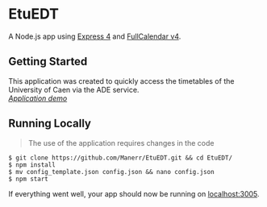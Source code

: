 # EtuEDT
A Node.js app using [Express 4](http://expressjs.com/) and [FullCalendar v4](https://fullcalendar.io/).

## Getting Started
This application was created to quickly access the timetables of the University of Caen via the ADE service.  
[*Application demo*](https://edt.maner.fr/ "Application demo")

## Running Locally
> The use of the application requires changes in the code  

```shell
$ git clone https://github.com/Manerr/EtuEDT.git && cd EtuEDT/
$ npm install
$ mv config_template.json config.json && nano config.json
$ npm start
```

If everything went well, your app should now be running on [localhost:3005](http://localhost:3005/).
